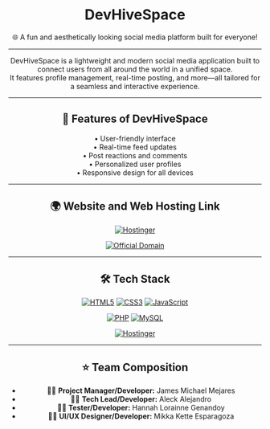 <div align="center">

# DevHiveSpace  
🌐 A fun and aesthetically looking social media platform built for everyone!

---

DevHiveSpace is a lightweight and modern social media application built to 
connect users from all around the world in a unified space.  
It features profile management, real-time posting, and more—all tailored for a 
seamless and interactive experience.

---

## 🚀 Features of DevHiveSpace

• User-friendly interface  
• Real-time feed updates  
• Post reactions and comments  
• Personalized user profiles  
• Responsive design for all devices

---

## 🌍 Website and Web Hosting Link

[![Hostinger](https://img.shields.io/badge/Hostinger-blueviolet?style=for-the-badge&logo=hostinger&logoColor=white)](https://mediumslateblue-tapir-985631.hostingersite.com/)

[![Official Domain](https://img.shields.io/badge/devhivespace.com-00C7B7?style=for-the-badge&logo=hostinger&labelColor=0D0D0D&logoColor=white)](https://devhivespace.com/)

---

## 🛠️ Tech Stack

[![HTML5](https://img.shields.io/badge/HTML5-E34F26?style=for-the-badge&logo=html5&logoColor=white)](https://developer.mozilla.org/en-US/docs/Web/Guide/HTML/HTML5)
[![CSS3](https://img.shields.io/badge/CSS3-1572B6?style=for-the-badge&logo=css3&logoColor=white)](https://developer.mozilla.org/en-US/docs/Web/CSS)
[![JavaScript](https://img.shields.io/badge/JavaScript-F7DF1E?style=for-the-badge&logo=javascript&logoColor=black)](https://developer.mozilla.org/en-US/docs/Web/JavaScript)

[![PHP](https://img.shields.io/badge/PHP-777BB4?style=for-the-badge&logo=php&logoColor=white)](https://www.php.net/)
[![MySQL](https://img.shields.io/badge/MySQL-4479A1?style=for-the-badge&logo=mysql&logoColor=white)](https://www.mysql.com/)

[![Hostinger](https://img.shields.io/badge/Hostinger-673DE6?style=for-the-badge&logo=hostinger&logoColor=white)](https://www.hostinger.com/)

---

## ⭐ Team Composition

- 👩‍💻 **Project Manager/Developer:** James Michael Mejares
- 👨‍💻 **Tech Lead/Developer:** Aleck Alejandro
- 👨‍💻 **Tester/Developer:** Hannah Lorainne Genandoy
- 👩‍💻 **UI/UX Designer/Developer:** Mikka Kette Esparagoza

</div>
